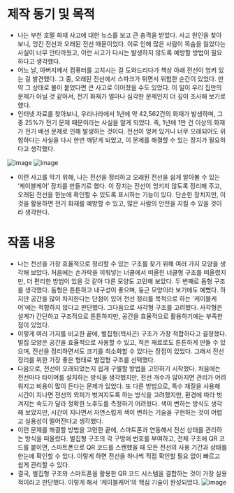 # 제작 동기 및 목적

* 나는 부천 호텔 화재 사고에 대한 뉴스를 보고 큰 충격을 받았다. 사고 원인을 찾아보니, 엉킨 전선과 오래된 전선 때문이었다. 이로 인해 많은 사람이 목숨을 잃었다는 사실이 너무 안타까웠고, 이런 사고가 다시는 발생하지 않도록 예방할 방법이 필요하다고 생각했다.
* 어느 날, 아버지께서 컴퓨터를 고치시는 걸 도와드리다가 책상 아래 전선이 엉켜 있는 걸 발견했다. 그 중, 오래된 전선에서 스파크가 튀면서 위험한 순간이 있었다. 만약 그 상태로 불이 붙었다면 큰 사고로 이어졌을 수도 있었다. 이 일이 우리 집만의 문제가 아닐 것 같아서, 전기 화재가 얼마나 심각한 문제인지 더 깊이 조사해 보기로 했다.
* 인터넷 자료를 찾아보니, 우리나라에서 1년에 약 42,562건의 화재가 발생하며, 그중 25%가 전기 문제 때문이라는 사실을 알게 되었다. 즉, 1년에 1만 건 이상의 화재가 전기 배선 문제로 인해 발생하는 것이다. 전선이 엉켜 있거나 너무 오래되어도 위험하다는 사실을 다시 한번 깨닫게 되었고, 이 문제를 해결할 수 있는 장치가 필요하다고 생각했다.

![image](https://github.com/user-attachments/assets/98a49591-feca-4ff0-b71c-0b0b4c8ccc51)
![image](https://github.com/user-attachments/assets/5af7b532-cf9f-4519-880c-63033be15c4f)

* 이런 사고를 막기 위해, 나는 전선을 정리하고 오래된 전선을 쉽게 알아볼 수 있는 ‘케이블케어’ 장치를 만들기로 했다. 이 장치는 전선이 엉키지 않도록 정리해 주고, 오래된 전선을 한눈에 확인할 수 있도록 표시하는 기능이 있다. 단순한 장치지만, 이것을 활용하면 전기 화재를 예방할 수 있고, 많은 사람의 안전을 지킬 수 있을 것이라 생각한다.

# 작품 내용
  * 나는 전선을 가장 효율적으로 정리할 수 있는 구조를 찾기 위해 여러 가지 모양을 생각해 보았다. 처음에는 손가락을 끼워넣는 너클에서 떠올린 너클형 구조를 떠올렸지만, 더 편리한 방법이 있을 것 같아 다른 모양도 고민해 보았다. 두 번째로 돔형 구조를 생각했다. 돔형은 튼튼하고 내구성이 좋으며, 둥근 모양이라 보기에도 예뻤다. 하지만 공간을 많이 차지한다는 단점이 있어 전선 정리를 목적으로 하는 '케이블케어'에는 적합하지 않다고 판단했다. 그다음으로 사각형 구조를 고려했다. 사각형은 설계가 간단하고 구조적으로 튼튼하지만, 공간을 효율적으로 활용하기에는 부족한 점이 있었다.
  * 이렇게 여러 가지를 비교한 끝에, 벌집형(헥사곤) 구조가 가장 적합하다고 결정했다. 벌집 모양은 공간을 효율적으로 사용할 수 있고, 적은 재료로도 튼튼하게 만들 수 있으며, 전선을 정리하면서도 크기를 최소화할 수 있다는 장점이 있었다. 그래서 전선 정리를 위한 가장 좋은 형태로 벌집형 구조를 선택했다.
  * 다음으로, 전선이 오래되었는지 쉽게 구별할 방법을 고민하기 시작했다. 처음에는 전선마다 타이머를 설치하는 방식을 생각했지만, 전선 개수가 많아지면 관리가 어려워지고 비용이 많이 든다는 문제가 있었다. 또 다른 방법으로, 특수 재질을 사용해 시간이 지나면 전선의 외피가 벗겨지도록 하는 방식을 고려했지만, 환경에 따라 벗겨지는 속도가 달라 정확한 노후도를 측정하기 어려웠다. 색이 변하는 방식도 생각해 보았지만, 시간이 지나면서 자연스럽게 색이 변하는 기술을 구현하는 것이 어렵고 실용성이 떨어진다고 생각했다.
  * 이런 문제를 해결할 방법을 고민한 끝에, 스마트폰과 연동해서 전선 상태를 관리하는 방식을 떠올렸다. 벌집형 구조의 각 구멍에 번호를 부여하고, 전체 구조에 QR 코드를 붙이면, 스마트폰으로 QR 코드를 스캔했을 때 모든 전선의 사용 기간과 상태를 한눈에 확인할 수 있다. 이렇게 하면 전선을 하나씩 직접 확인할 필요 없이 빠르고 쉽게 관리할 수 있다.
  * 결국, 벌집형 구조와 스마트폰을 활용한 QR 코드 시스템을 결합하는 것이 가장 실용적이라고 판단했다. 이렇게 해서 '케이블케어'의 핵심 기술이 완성되었다.
![image](https://github.com/user-attachments/assets/b109e011-15b7-4cfa-8f33-18f936e5b83f)
